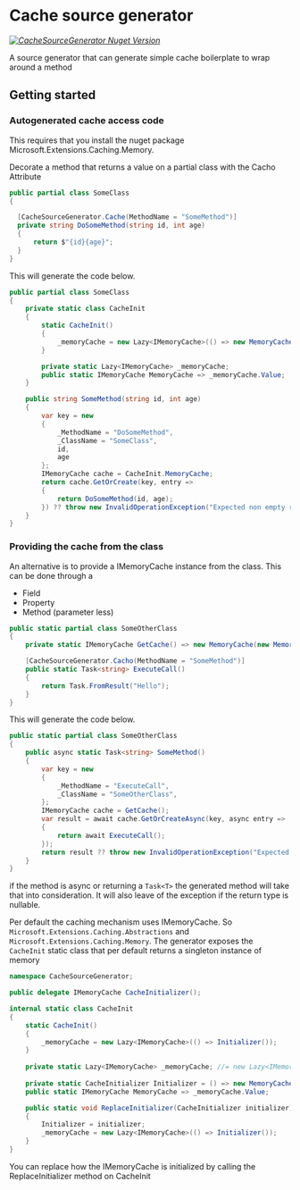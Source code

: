 # Cache source generator
 _[![CacheSourceGenerator Nuget Version](https://img.shields.io/nuget/v/CacheSourceGenerator?style=flat-square&label=NuGet%3A%20CacheSourceGenerator)](https://www.nuget.org/packages/CacheSourceGenerator)_

A source generator that can generate simple cache boilerplate to wrap around a method

## Getting started

### Autogenerated cache access code

This requires that you install the nuget package Microsoft.Extensions.Caching.Memory.

Decorate a method that returns a value on a partial class with the Cacho Attribute

```csharp
public partial class SomeClass
{

  [CacheSourceGenerator.Cache(MethodName = "SomeMethod")]
  private string DoSomeMethod(string id, int age)
  {
      return $"{id}{age}";
  }
}
```

This will generate the code below.

```csharp
public partial class SomeClass
{
    private static class CacheInit
    {
        static CacheInit()
        {
            _memoryCache = new Lazy<IMemoryCache>(() => new MemoryCache(new MemoryCacheOptions()));
        }

        private static Lazy<IMemoryCache> _memoryCache;
        public static IMemoryCache MemoryCache => _memoryCache.Value;
    }

    public string SomeMethod(string id, int age)
    {
        var key = new
        {
            _MethodName = "DoSomeMethod",
            _ClassName = "SomeClass",
            id,
            age
        };
        IMemoryCache cache = CacheInit.MemoryCache;
        return cache.GetOrCreate(key, entry =>
        {
            return DoSomeMethod(id, age);
        }) ?? throw new InvalidOperationException("Expected non empty result");
    }
}
```

### Providing the cache from the class

An alternative is to provide a IMemoryCache instance from the class. This can be done through a

* Field
* Property
* Method (parameter less)

```csharp
public static partial class SomeOtherClass
{
    private static IMemoryCache GetCache() => new MemoryCache(new MemoryCacheOptions());

    [CacheSourceGenerator.Cacho(MethodName = "SomeMethod")]
    public static Task<string> ExecuteCall()
    {
        return Task.FromResult("Hello");
    }
}
```

This will generate the code below.

```csharp
public static partial class SomeOtherClass
{
    public async static Task<string> SomeMethod()
    {
        var key = new
        {
            _MethodName = "ExecuteCall",
            _ClassName = "SomeOtherClass",
        };
        IMemoryCache cache = GetCache();
        var result = await cache.GetOrCreateAsync(key, async entry =>
        {
            return await ExecuteCall();
        });
        return result ?? throw new InvalidOperationException("Expected non empty result");
    }
}
```



if the method is async or returning a `Task<T>` the generated method will take that into consideration. It will also leave of the exception if the return type is nullable.

Per default the caching mechanism uses IMemoryCache. So `Microsoft.Extensions.Caching.Abstractions` and  `Microsoft.Extensions.Caching.Memory`. The generator exposes the `CacheInit` static class that per default returns a singleton instance of memory

```csharp
namespace CacheSourceGenerator;

public delegate IMemoryCache CacheInitializer();

internal static class CacheInit
{
    static CacheInit()
    {
        _memoryCache = new Lazy<IMemoryCache>(() => Initializer());
    }
    
    private static Lazy<IMemoryCache> _memoryCache; //= new Lazy<IMemoryCache>(Initializer)
    
    private static CacheInitializer Initializer = () => new MemoryCache(new MemoryCacheOptions());
    public static IMemoryCache MemoryCache => _memoryCache.Value;

    public static void ReplaceInitializer(CacheInitializer initializer)
    {
        Initializer = initializer;
        _memoryCache = new Lazy<IMemoryCache>(() => Initializer());
    }
}
```

You can replace how the IMemoryCache is initialized by calling the ReplaceInitializer method on CacheInit
